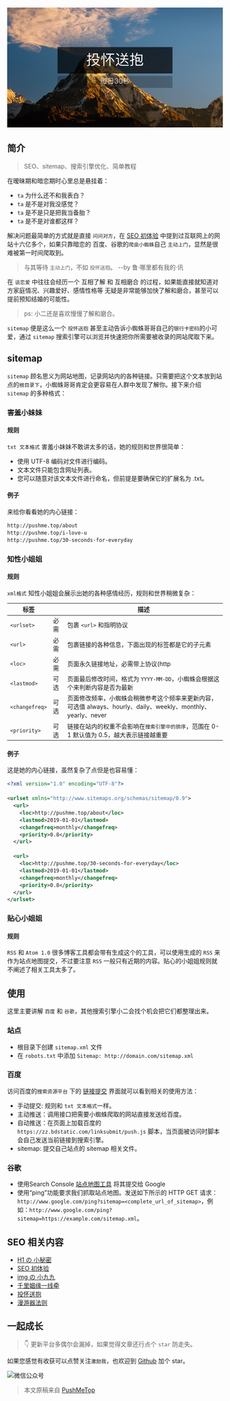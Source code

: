 <!-- # 投怀送抱 -->

![封面](https://raw.githubusercontent.com/pushmetop/resource/master/30-seconds-for-everyday/sitemap/poster.png)

## 简介

> SEO、sitemap、搜索引擎优化、简单教程

在暧昧期和暗恋期时心里总是悬挂着：

* `ta` 为什么还不和我表白？
* `ta` 是不是对我没感觉？
* `ta` 是不是只是把我当备胎？
* `ta` 是不是对谁都这样？

解决问题最简单的方式就是直接 `问问对方`，在 [SEO 初体验](https://juejin.im/post/5ca53dfb6fb9a05e526d8ab7) 中提到过互联网上的网站十六亿多个，如果只靠暗恋的 百度、谷歌的`爬虫小蜘蛛`自己 `主动上门`，显然是很难被第一时间爬取到。

> 与其等待 `主动上门`，不如 `投怀送抱`。 --by 鲁·哪里都有我的·讯

在 `谈恋爱` 中往往会经历一个 互相了解 和 互相磨合 的过程，如果能直接就知道对方家庭情况、兴趣爱好、感情性格等 无疑是非常能够加快了解和磨合，甚至可以提前预知结婚的可能性。

> ps: 小二还是喜欢慢慢了解和磨合。

`sitemap` 便是这么一个 `投怀送抱` 甚至主动告诉小蜘蛛哥哥自己的`银行卡密码`的小可爱，通过 `sitemap` 搜索引擎可以浏览并快速把你所需要被收录的网站爬取下来。

## sitemap

`sitemap` 顾名思义为网站地图，记录网站内的各种链接。只需要把这个文本放到站点的`根目录下`，小蜘蛛哥哥肯定会更容易在人群中发现了解你。接下来介绍 `sitemap` 的多种格式：

### 害羞小妹妹

#### 规则

`txt 文本格式` 害羞小妹妹不敢讲太多的话，她的规则和世界很简单：

* 使用 UTF-8 编码对文件进行编码。
* 文本文件只能包含网址列表。
* 您可以随意对该文本文件进行命名，但前提是要确保它的扩展名为 .txt。

#### 例子

来给你看看她的内心链接：

```txt
http://pushme.top/about
http://pushme.top/i-love-u
http://pushme.top/30-seconds-for-everyday
```

### 知性小姐姐

#### 规则

`xml格式` 知性小姐姐会展示出她的各种感情经历，规则和世界稍微复杂：

| 标签 | | 描述 |
| --- | --- | --- |
| `<urlset>` | 必需 | 包裹 `<url>` 和指明协议 | 
| `<url>` | 必需 | 包裹链接的各种信息，下面出现的标签都是它的子元素 | 
| `<loc>` | 必需 | 页面永久链接地址，必需带上协议(http|https)，长度不超过 2,048 个字符 |
| `<lastmod>` | 可选 | 页面最后修改时间，格式为 `YYYY-MM-DD`，小蜘蛛会根据这个来判断内容是否为最新 |
| `<changefreq>` | 可选 | 页面修改频率，小蜘蛛会稍微参考这个频率来更新内容，可选值 always、hourly、daily、weekly、monthly、yearly、never|
| `<priority>` | 可选 | 链接在站内的权重不会影响在`搜索引擎中的排序`，范围在 0-1 默认值为 0.5，越大表示链接越重要 |

#### 例子

这是她的内心链接，虽然复杂了点但是也容易懂：

```xml
<?xml version="1.0" encoding="UTF-8"?>

<urlset xmlns="http://www.sitemaps.org/schemas/sitemap/0.9">
  <url>
    <loc>http://pushme.top/about</loc>
    <lastmod>2019-01-01</lastmod>
    <changefreq>monthly</changefreq>
    <priority>0.8</priority>
  </url>
  
  <url>
    <loc>http://pushme.top/30-seconds-for-everyday</loc>
    <lastmod>2019-01-01</lastmod>
    <changefreq>monthly</changefreq>
    <priority>0.8</priority>
  </url>
</urlset> 
```

### 贴心小姐姐

#### 规则

`RSS` 和 `Atom 1.0` 很多博客工具都会带有生成这个的工具，可以使用生成的 `RSS` 来作为站点地图提交，不过要注意 `RSS` 一般只有近期的内容。贴心的小姐姐规则就不阐述了相关工具太多了。

## 使用

这里主要讲解 `百度` 和 `谷歌`，其他搜索引擎小二会找个机会把它们都整理出来。

### 站点

* 根目录下创建 `sitemap.xml` 文件
* 在 `robots.txt` 中添加 `Sitemap: http://domain.com/sitemap.xml`


### 百度

访问百度的`搜索资源平台` 下的 [链接提交](https://ziyuan.baidu.com/linksubmit/index) 界面就可以看到相关的使用方法：

* 手动提交: 规则和 `txt 文本格式`一样。
* 主动推送：调用接口把需要小蜘蛛爬取的网站直接发送给百度。
* 自动推送：在页面上加载百度的 `https://zz.bdstatic.com/linksubmit/push.js` 脚本，当页面被访问时脚本会自己发送当前链接到搜索引擎。
* sitemap: 提交自己站点的 sitemap 相关文件。

### 谷歌

* 使用Search Console [站点地图工具](https://search.google.com/search-console/not-verified) 将其提交给 Google
* 使用“ping”功能要求我们抓取站点地图。发送如下所示的 HTTP GET 请求：`http://www.google.com/ping?sitemap=<complete_url_of_sitemap>`，例如：`http://www.google.com/ping?sitemap=https://example.com/sitemap.xml`。

## SEO 相关内容

* [H1 の 小秘密](https://github.com/pushmetop/30-seconds-for-everyday/blob/master/posts/heading.md)
* [SEO 初体验](https://github.com/pushmetop/30-seconds-for-everyday/blob/master/posts/seo-101.md)
* [img の 小九九](https://github.com/pushmetop/30-seconds-for-everyday/blob/master/posts/img-tag.md)
* [千里姻缘一线牵](https://github.com/pushmetop/30-seconds-for-everyday/blob/master/posts/hyperlink.md)
* [投怀送抱](https://github.com/pushmetop/30-seconds-for-everyday/blob/master/posts/sitemap.md)
* [漫游器法则](https://github.com/pushmetop/30-seconds-for-everyday/blob/master/posts/robot-txt.md)

## 一起成长

> 👇 更新平台多偶尔会漏掉，如果觉得文章还行点个 `star` 防走失。

如果您感觉有收获可以点赞关注`激励我`，也欢迎到 [Github](https://github.com/pushmetop/30-seconds-for-everyday) 加个 star。

![微信公众号](https://user-gold-cdn.xitu.io/2019/4/8/169f9210d75bfc51?w=200&h=208&f=png&s=33008)

> 本文原稿来自 [PushMeTop](https://github.com/pushmetop)

